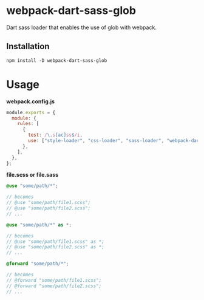 # webpack-dart-sass-glob
Dart sass loader that enables the use of glob with webpack.

## Installation
```console
npm install -D webpack-dart-sass-glob
```

# Usage
**webpack.config.js**
```js
module.exports = {
  module: {
    rules: [
      {
        test: /\.s[ac]ss$/i,
        use: ["style-loader", "css-loader", "sass-loader", "webpack-dart-sass-glob"],
      },
    ],
  },
};
```

**file.scss or file.sass**
```scss
@use "some/path/*";

// becomes
// @use "some/path/file1.scss";
// @use "some/path/file2.scss";
// ...

@use "some/path/*" as *;

// becomes
// @use "some/path/file1.scss" as *;
// @use "some/path/file2.scss" as *;
// ...

@forward "some/path/*";

// becomes
// @forward "some/path/file1.scss";
// @forward "some/path/file2.scss";
// ...
```
